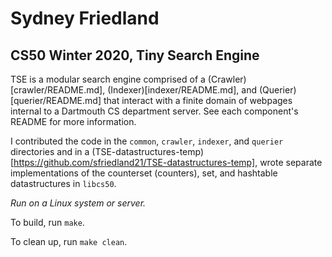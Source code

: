 # Sydney Friedland
## CS50 Winter 2020, Tiny Search Engine

TSE is a modular search engine comprised of a (Crawler)[crawler/README.md], (Indexer)[indexer/README.md],
and (Querier)[querier/README.md] that interact with a finite domain of webpages internal to a Dartmouth CS department server. 
See each component's README for more information. 

I contributed the code in the `common`, `crawler`, `indexer`, and `querier` directories and in a (TSE-datastructures-temp)[https://github.com/sfriedland21/TSE-datastructures-temp], 
wrote separate implementations of the counterset (counters), set, and hashtable datastructures in `libcs50`.

*Run on a Linux system or server.*

To build, run `make`.

To clean up, run `make clean`.